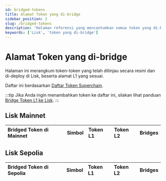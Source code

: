 ```yaml
---
id: bridged-tokens
title: Alamat Token yang di-bridge
sidebar_position: 2
slug: /bridged-tokens
description: 'Halaman referensi yang mencantumkan semua token yang di-bridge ke Lisk.'
keywords: ['Lisk', 'token yang di-bridge']
---
```


# Alamat Token yang di-bridge

Halaman ini merangkum token-token yang telah ditinjau secara resmi dan di-deploy di Lisk, beserta alamat L1 yang sesuai.

Daftar ini berdasarkan [Daftar Token Superchain](https://github.com/ethereum-optimism/ethereum-optimism.github.io).

:::tip
Jika Anda ingin menambahkan token ke daftar ini, silakan lihat panduan [Bridge Token L1 ke Lisk](/building-on-lisk/add-token-to-lisk/index.md).
:::

## Lisk Mainnet

| Bridged Token di Mainnet | Simbol | Token L1 | Token L2 | Bridges |
| :----------------------- | :----- | :------- | :------- | :------ |

## Lisk Sepolia

| Bridged Token di Sepolia | Simbol | Token L1 | Token L2 | Bridges |
| :----------------------- | :----- | :------- | :------- | :------ |

